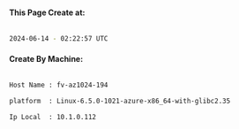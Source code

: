 
   
#### This Page Create at:

```bash

2024-06-14 - 02:22:57 UTC

```

#### Create By Machine:

```bash

Host Name : fv-az1024-194

platform  : Linux-6.5.0-1021-azure-x86_64-with-glibc2.35

Ip Local  : 10.1.0.112

```

